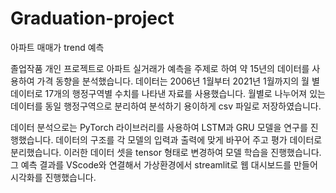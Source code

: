 # Graduation-project
아파트 매매가 trend 예측

졸업작품 개인 프로젝트로 아파트 실거래가 예측을 주제로 하여 약 15년의 데이터를 사용하여 가격 동향을 분석했습니다. 
데이터는 2006년 1월부터 2021년 1월까지의 월 별 데이터로 17개의 행정구역별 수치를 나타낸 자료를 사용했습니다. 
월별로 나누어져 있는 데이터를 동일 행정구역으로 분리하여 분석하기 용이하게 csv 파일로 저장하였습니다. 

 데이터 분석으로는 PyTorch 라이브러리를 사용하여 LSTM과 GRU 모델을 연구를 진행했습니다. 
 데이터의 구조를 각 모델의 입력과 출력에 맞게 바꾸어 주고 평가 데이터로 분리했습니다. 
 이러한 데이터 셋을 tensor 형태로 변경하여 모델 학습을 진행했습니다. 
 그 예측 결과를 VScode와 연결해서 가상환경에서 streamlit로 웹 대시보드를 만들어 시각화를 진행했습니다. 
